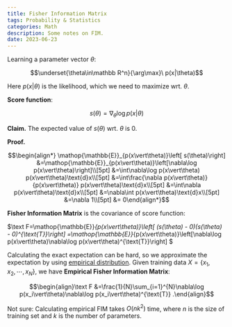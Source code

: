 ```yaml
---
title: Fisher Information Matrix
tags: Probability & Statistics
categories: Math
description: Some notes on FIM.
date: 2023-06-23
---
```


Learning a parameter vector $\theta$:

$$\underset{\theta\in\mathbb R^n}{\arg\max}\ p(x|\theta)$$

Here $p(x|\theta)$ is the likelihood, which we need to maximize wrt. $\theta$.

**Score function**:

$$s(\theta) =\nabla_{\theta}\log p(x\vert\theta)$$

**Claim.** The expected value of $s(\theta)$ wrt. $\theta$ is $0$.

**Proof.** 

$$\begin{align*} \mathop{\mathbb{E}}_{p(x\vert\theta)}\left[ s(\theta)\right] &=\mathop{\mathbb{E}}_{p(x\vert\theta)}\left[\nabla\log p(x\vert\theta)\right]\\[5pt]    &=\int\nabla\log p(x\vert\theta)  p(x\vert\theta)\text{d}x\\[5pt]    &=\int\frac{\nabla p(x\vert\theta)}{p(x\vert\theta)} p(x\vert\theta)\text{d}x\\[5pt]    &=\int\nabla p(x\vert\theta)\text{d}x\\[5pt]    &=\nabla\int p(x\vert\theta)\text{d}x\\[5pt]    &=\nabla 1\\[5pt]    &= 0\end{align*}$$

**Fisher Information Matrix** is the covariance of score function:

$\text F=\mathop{\mathbb{E}}_{p(x\vert\theta)}\left[ (s(\theta) - 0)(s(\theta) - 0)^{\text{T}}\right] =\mathop{\mathbb{E}}_{p(x\vert\theta)}\left[\nabla\log p(x\vert\theta)\nabla\log p(x\vert\theta)^{\text{T}}\right] $

Calculating the exact expectation can be hard, so we approximate the expectation by using [empirical distribution](https://en.wikipedia.org/wiki/Empirical_distribution_function). Given training data $X =\{ x_1, x_2,\cdots, x_N\}$, we have **Empirical Fisher Information Matrix**:

$$\begin{align}\text F &=\frac{1}{N}\sum_{i=1}^{N}\nabla\log p(x_i\vert\theta)\nabla\log p(x_i\vert\theta)^{\text{T}} .\end{align}$$

Not sure: Calculating empirical FIM takes $O(nk^2)$ time, where $n$ is the size of training set and $k$ is the number of parameters.
